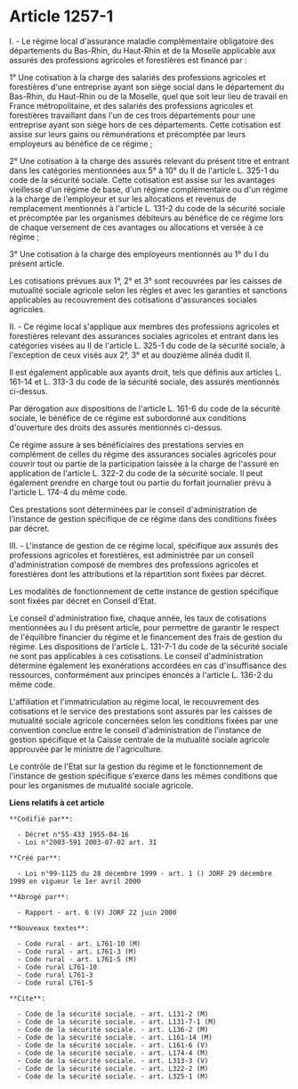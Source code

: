 # Article 1257-1

I. - Le régime local d'assurance maladie complémentaire obligatoire des départements du Bas-Rhin, du Haut-Rhin et de la
Moselle applicable aux assurés des professions agricoles et forestières est financé par :

1° Une cotisation à la charge des salariés des professions agricoles et forestières d'une entreprise ayant son siège social
dans le département du Bas-Rhin, du Haut-Rhin ou de la Moselle, quel que soit leur lieu de travail en France métropolitaine,
et des salariés des professions agricoles et forestières travaillant dans l'un de ces trois départements pour une entreprise
ayant son siège hors de ces départements. Cette cotisation est assise sur leurs gains ou rémunérations et précomptée par
leurs employeurs au bénéfice de ce régime ;

2° Une cotisation à la charge des assurés relevant du présent titre et entrant dans les catégories mentionnées aux 5° à 10°
du II de l'article L. 325-1 du code de la sécurité sociale. Cette cotisation est assise sur les avantages vieillesse d'un
régime de base, d'un régime complémentaire ou d'un régime à la charge de l'employeur et sur les allocations et revenus de
remplacement mentionnés à l'article L. 131-2 du code de la sécurité sociale et précomptée par les organismes débiteurs au
bénéfice de ce régime lors de chaque versement de ces avantages ou allocations et versée à ce régime ;

3° Une cotisation à la charge des employeurs mentionnés au 1° du I du présent article.

Les cotisations prévues aux 1°, 2° et 3° sont recouvrées par les caisses de mutualité sociale agricole selon les règles et
avec les garanties et sanctions applicables au recouvrement des cotisations d'assurances sociales agricoles.

II. - Ce régime local s'applique aux membres des professions agricoles et forestières relevant des assurances sociales
agricoles et entrant dans les catégories visées au II de l'article L. 325-1 du code de la sécurité sociale, à l'exception de
ceux visés aux 2°, 3° et au douzième alinéa dudit II.

Il est également applicable aux ayants droit, tels que définis aux articles L. 161-14 et L. 313-3 du code de la sécurité
sociale, des assurés mentionnés ci-dessus.

Par dérogation aux dispositions de l'article L. 161-6 du code de la sécurité sociale, le bénéfice de ce régime est subordonné
aux conditions d'ouverture des droits des assurés mentionnés ci-dessus.

Ce régime assure à ses bénéficiaires des prestations servies en complément de celles du régime des assurances sociales
agricoles pour couvrir tout ou partie de la participation laissée à la charge de l'assuré en application de l'article L.
322-2 du code de la sécurité sociale. Il peut également prendre en charge tout ou partie du forfait journalier prévu à
l'article L. 174-4 du même code.

Ces prestations sont déterminées par le conseil d'administration de l'instance de gestion spécifique de ce régime dans des
conditions fixées par décret.

III. - L'instance de gestion de ce régime local, spécifique aux assurés des professions agricoles et forestières, est
administrée par un conseil d'administration composé de membres des professions agricoles et forestières dont les attributions
et la répartition sont fixées par décret.

Les modalités de fonctionnement de cette instance de gestion spécifique sont fixées par décret en Conseil d'Etat.

Le conseil d'administration fixe, chaque année, les taux de cotisations mentionnées au I du présent article, pour permettre
de garantir le respect de l'équilibre financier du régime et le financement des frais de gestion du régime. Les dispositions
de l'article L. 131-7-1 du code de la sécurité sociale ne sont pas applicables à ces cotisations. Le conseil d'administration
détermine également les exonérations accordées en cas d'insuffisance des ressources, conformément aux principes énoncés à
l'article L. 136-2 du même code.

L'affiliation et l'immatriculation au régime local, le recouvrement des cotisations et le service des prestations sont
assurés par les caisses de mutualité sociale agricole concernées selon les conditions fixées par une convention conclue entre
le conseil d'administration de l'instance de gestion spécifique et la Caisse centrale de la mutualité sociale agricole
approuvée par le ministre de l'agriculture.

Le contrôle de l'Etat sur la gestion du régime et le fonctionnement de l'instance de gestion spécifique s'exerce dans les
mêmes conditions que pour les organismes de mutualité sociale agricole.

**Liens relatifs à cet article**

	**Codifié par**:

	  - Décret n°55-433 1955-04-16
	  - Loi n°2003-591 2003-07-02 art. 31

	**Créé par**:

	  - Loi n°99-1125 du 28 décembre 1999 - art. 1 () JORF 29 décembre 1999 en vigueur le 1er avril 2000

	**Abrogé par**:

	  - Rapport - art. 6 (V) JORF 22 juin 2000

	**Nouveaux textes**:

	  - Code rural - art. L761-10 (M)
	  - Code rural - art. L761-3 (M)
	  - Code rural - art. L761-5 (M)
	  - Code rural L761-10
	  - Code rural L761-3
	  - Code rural L761-5

	**Cite**:

	  - Code de la sécurité sociale. - art. L131-2 (M)
	  - Code de la sécurité sociale. - art. L131-7-1 (M)
	  - Code de la sécurité sociale. - art. L136-2 (M)
	  - Code de la sécurité sociale. - art. L161-14 (M)
	  - Code de la sécurité sociale. - art. L161-6 (V)
	  - Code de la sécurité sociale. - art. L174-4 (M)
	  - Code de la sécurité sociale. - art. L313-3 (V)
	  - Code de la sécurité sociale. - art. L322-2 (M)
	  - Code de la sécurité sociale. - art. L325-1 (M)
